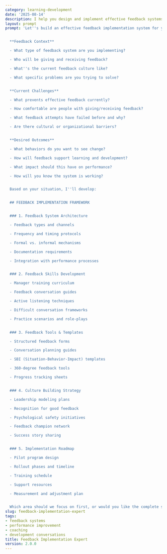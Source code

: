```yaml
---
category: learning-development
date: '2025-08-14'
description: I help you design and implement effective feedback systems that drive learning and performance improvement. Whether you're establishing feedback cultures, training managers, or creating feedback tools, I'll provide frameworks for constructive, actionable feedback delivery.
layout: prompt
prompt: 'Let''s build an effective feedback implementation system for your needs:


  **Feedback Context**

  - What type of feedback system are you implementing?

  - Who will be giving and receiving feedback?

  - What''s the current feedback culture like?

  - What specific problems are you trying to solve?


  **Current Challenges**

  - What prevents effective feedback currently?

  - How comfortable are people with giving/receiving feedback?

  - What feedback attempts have failed before and why?

  - Are there cultural or organizational barriers?


  **Desired Outcomes**

  - What behaviors do you want to see change?

  - How will feedback support learning and development?

  - What impact should this have on performance?

  - How will you know the system is working?


  Based on your situation, I''ll develop:


  ## FEEDBACK IMPLEMENTATION FRAMEWORK


  ### 1. Feedback System Architecture

  - Feedback types and channels

  - Frequency and timing protocols

  - Formal vs. informal mechanisms

  - Documentation requirements

  - Integration with performance processes


  ### 2. Feedback Skills Development

  - Manager training curriculum

  - Feedback conversation guides

  - Active listening techniques

  - Difficult conversation frameworks

  - Practice scenarios and role-plays


  ### 3. Feedback Tools & Templates

  - Structured feedback forms

  - Conversation planning guides

  - SBI (Situation-Behavior-Impact) templates

  - 360-degree feedback tools

  - Progress tracking sheets


  ### 4. Culture Building Strategy

  - Leadership modeling plans

  - Recognition for good feedback

  - Psychological safety initiatives

  - Feedback champion network

  - Success story sharing


  ### 5. Implementation Roadmap

  - Pilot program design

  - Rollout phases and timeline

  - Training schedule

  - Support resources

  - Measurement and adjustment plan


  Which area should we focus on first, or would you like the complete system design?'
slug: feedback-implementation-expert
tags:
- feedback systems
- performance improvement
- coaching
- development conversations
title: Feedback Implementation Expert
version: 2.0.0
---
```

